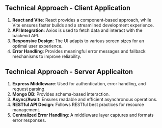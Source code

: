 

## Technical Approach - Client Application

1. **React and Vite**: React provides a component-based approach, while Vite ensures faster builds and a streamlined development experience.
2. **API Integration**: Axios is used to fetch data and interact with the backend API.
3. **Responsive Design**: The UI adapts to various screen sizes for an optimal user experience.
4. **Error Handling**: Provides meaningful error messages and fallback mechanisms to improve reliability.


## Technical Approach - Server Applicaiton

1. **Express Middleware**: Used for authentication, error handling, and request parsing.
2. **Mongo DB**: Provides schema-based interaction.
3. **Async/Await**: Ensures readable and efficient asynchronous operations.
4. **RESTful API Design**: Follows RESTful best practices for resource management.
5. **Centralized Error Handling**: A middleware layer captures and formats error responses.